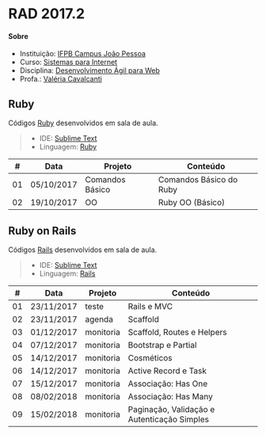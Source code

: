# **RAD 2017.2**

#### <i class="icon-link"></i> **Sobre**
- Instituição: [IFPB Campus João Pessoa](http://www.ifpb.edu.br/campi/campi/joao-pessoa)
- Curso: [Sistemas para Internet](http://estudante.ifpb.edu.br/cursos/39)
- Disciplina: [Desenvolvimento Ágil para Web](http://rad.valeriacavalcanti.com.br)
- Profa.: [Valéria Cavalcanti](http://valeria.eti.br)


## **Ruby**
Códigos [Ruby](https://www.ruby-lang.org) desenvolvidos em sala de aula.
> - IDE: [Sublime Text](https://www.sublimetext.com)
> - Linguagem: [Ruby](http://ruby-doc.org/core-2.4.2)

\# | Data | Projeto | Conteúdo
--- | --- | --- | ---
01 | 05/10/2017 | Comandos Básico | Comandos Básico do Ruby
02 | 19/10/2017 | OO | Ruby OO (Básico)

## **Ruby on Rails**
Códigos [Rails](http://rubyonrails.org) desenvolvidos em sala de aula.
> - IDE: [Sublime Text](https://www.sublimetext.com)
> - Linguagem: [Rails](http://api.rubyonrails.org)

\# | Data | Projeto | Conteúdo
--- | --- | --- | ---
01 | 23/11/2017 | teste | Rails e MVC
02 | 23/11/2017	| agenda | Scaffold
03 | 01/12/2017 | monitoria | Scaffold, Routes e Helpers
04 | 07/12/2017 | monitoria | Bootstrap e Partial
05 | 14/12/2017 | monitoria | Cosméticos
06 | 14/12/2017 | monitoria | Active Record e Task
07 | 15/12/2017 | monitoria | Associação: Has One
08 | 08/02/2018 | monitoria | Associação: Has Many
09 | 15/02/2018 | monitoria | Paginação, Validação e Autenticação Simples
